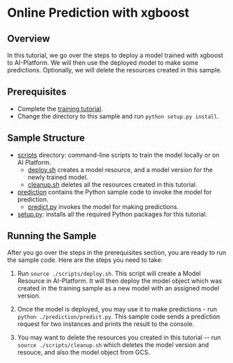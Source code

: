 # Online Prediction with xgboost

## Overview

In this tutorial, we go over the steps to deploy a model trained with xgboost to AI-Platform.
We will then use the deployed model to make some predictions.
Optionally, we will delete the resources created in this sample.

## Prerequisites

* Complete the [training tutorial](../../../../training/xgboost/structured/base).
* Change the directory to this sample and run `python setup.py install`.

## Sample Structure

* [scripts](./scripts) directory: command-line scripts to train the model locally or on AI Platform.
  * [deploy.sh](./scripts/deploy.sh) creates a model resource, and a model version for the newly trained model.
  * [cleanup.sh](./scripts/cleanup.sh) deletes all the resources created in this tutorial.
* [prediction](./prediction) contains the Python sample code to invoke the model for prediction.
  * [predict.py](./prediction/predict.py) invokes the model for making predictions.
* [setup.py](./setup.py): installs all the required Python packages for this tutorial.


## Running the Sample

After you go over the steps in the prerequisites section, you are ready to run the sample code.
Here are the steps you need to take:

1. Run `source ./scripts/deploy.sh`. This script will create a Model Resource in AI-Platform.
It will then deploy the model object which was created in the training sample as a new model
with an assigned model version.

2. Once the model is deployed, you may use it to make predictions - run 
`python ./prediction/predict.py`. This sample code sends a prediction request for two 
instances and prints the result to the console.

3. You may want to delete the resources you created in this tutorial --
run `source ./scripts/cleanup.sh` which deletes the model version and resouce, and also
the model object from GCS.



